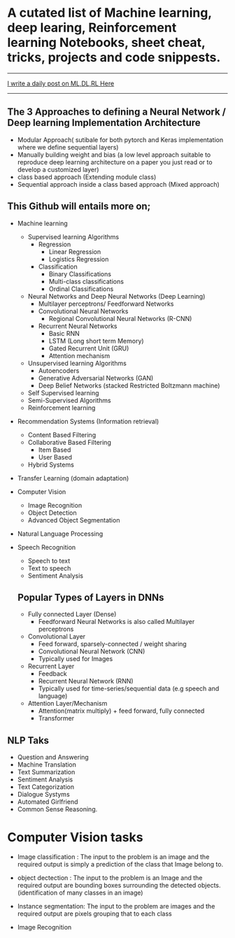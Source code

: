 # A cutated list of Machine learning, deep learing, Reinforcement learning Notebooks, sheet cheat, tricks, projects and code snippests.

---

[I write a daily post on ML,DL,RL Here](https://www.linkedin.com/in/olalekan-taofeek/)

---

## The 3 Approaches to defining a Neural Network / Deep learning Implementation Architecture

- Modular Approach( sutibale for both pytorch and Keras implementation where we define sequential layers)
- Manually building weight and bias (a low level approach suitable to reproduce deep learning architecture on a paper you just read or to develop a customized layer)
- class based approach (Extending module class)
- Sequential approach inside a class based approach (Mixed approach)

## This Github will entails more on;

- Machine learning
  - Supervised learning Algorithms
    - Regression
      - Linear Regression
      - Logistics Regression
    - Classification
      - Binary Classifications
      - Multi-class classifications
      - Ordinal Classifications
  - Neural Networks and Deep Neural Networks (Deep Learning)
    - Multilayer perceptrons/ Feedforward Networks
    - Convolutional Neural Networks
      - Regional Convolutional Neural Networks (R-CNN)
    - Recurrent Neural Networks
      - Basic RNN
      - LSTM (Long short term Memory)
      - Gated Recurrent Unit (GRU)
      - Attention mechanism
  - Unsupervised learning Algorithms
    - Autoencoders
    - Generative Adversarial Networks (GAN)
    - Deep Belief Networks (stacked Restricted Boltzmann machine)
  - Self Supervised learning
  - Semi-Supervised Algorithms
  - Reinforcement learning
- Recommendation Systems (Information retrieval)
  - Content Based Filtering
  - Collaborative Based Filtering
    - Item Based
    - User Based
  - Hybrid Systems
- Transfer Learning (domain adaptation)
- Computer Vision
  - Image Recognition
  - Object Detection
  - Advanced Object Segmentation
- Natural Language Processing
- Speech Recognition

  - Speech to text
  - Text to speech
  - Sentiment Analysis

  ## Popular Types of Layers in DNNs

  - Fully connected Layer (Dense)
    - Feedforward Neural Networks is also called Multilayer perceptrons
  - Convolutional Layer
    - Feed forward, sparsely-connected / weight sharing
    - Convolutional Neural Network (CNN)
    - Typically used for Images
  - Recurrent Layer
    - Feedback
    - Recurrent Neural Network (RNN)
    - Typically used for time-series/sequential data (e.g speech and language)
  - Attention Layer/Mechanism
    - Attention(matrix multiply) + feed forward, fully connected
    - Transformer

## NLP Taks

- Question and Answering
- Machine Translation
- Text Summarization
- Sentiment Analysis
- Text Categorization
- Dialogue Systyms
- Automated Girlfriend
- Common Sense Reasoning.

# Computer Vision tasks

- Image classification : The input to the problem is an image and the required output is simply a prediction of the class that Image belong to.

- object dectection : The input to the problem is an Image and the required output are bounding boxes surrounding the detected objects.(identification of many classes in an image)
- Instance segmentation: The input to the problem are images and the required output are pixels grouping that to each class
- Image Recognition
